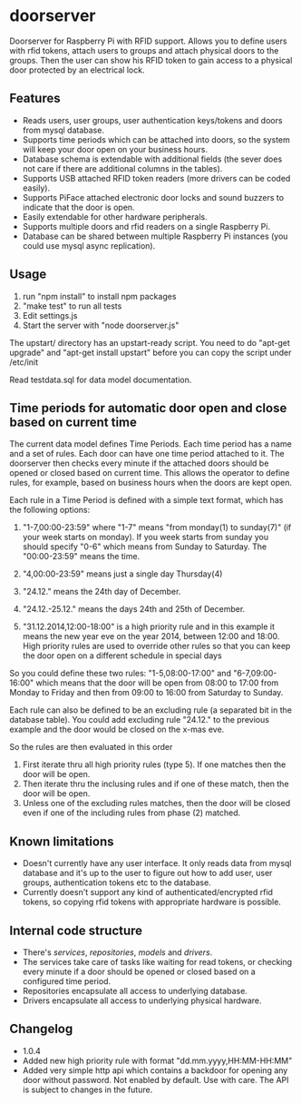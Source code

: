 doorserver
==========

Doorserver for Raspberry Pi with RFID support. Allows you to define users with rfid tokens, attach users to groups and attach physical doors to the groups. Then the user can show his RFID token to gain access to a physical door protected by an electrical lock.

Features
--------

 - Reads users, user groups, user authentication keys/tokens and doors from mysql database.
 - Supports time periods which can be attached into doors, so the system will keep your door open on your business hours.
 - Database schema is extendable with additional fields (the sever does not care if there are additional columns in the tables).
 - Supports USB attached RFID token readers (more drivers can be coded easily).
 - Supports PiFace attached electronic door locks and sound buzzers to indicate that the door is open.
 - Easily extendable for other hardware peripherals.
 - Supports multiple doors and rfid readers on a single Raspberry Pi.
 - Database can be shared between multiple Raspberry Pi instances (you could use mysql async replication).

Usage
-----

 1) run "npm install" to install npm packages
 2) "make test" to run all tests
 3) Edit settings.js
 4) Start the server with "node doorserver.js"

 The upstart/ directory has an upstart-ready script. You need to do "apt-get upgrade" and
 "apt-get install upstart" before you can copy the script under /etc/init


Read testdata.sql for data model documentation.

Time periods for automatic door open and close based on current time
--------------------------------------------------------------------

The current data model defines Time Periods. Each time period has a name and a set of rules. Each door can have one time period attached to it. The doorserver then checks
every minute if the attached doors should be opened or closed based on current time. This allows the operator to define rules, for example, based on business hours when
the doors are kept open.

Each rule in a Time Period is defined with a simple text format, which has the following options:

 1) "1-7,00:00-23:59" where "1-7" means "from monday(1) to sunday(7)" (if your week starts on monday).
     If you week starts from sunday you should specify "0-6" which means from Sunday to Saturday.
     The "00:00-23:59" means the time.
     
 2) "4,00:00-23:59" means just a single day Thursday(4)
 
 3) "24.12." means the 24th day of December.
 
 4) "24.12.-25.12." means the days 24th and 25th of December.

 5) "31.12.2014,12:00-18:00" is a high priority rule and in this example it means the new year eve on the year 2014, between 12:00 and 18:00. High priority rules are used to override other rules so that you can keep the door open on a different schedule in special days

So you could define these two rules: "1-5,08:00-17:00" and "6-7,09:00-16:00" which means that the door will be open from 08:00 to 17:00 from Monday to Friday and then from
09:00 to 16:00 from Saturday to Sunday.

Each rule can also be defined to be an excluding rule (a separated bit in the database table). You could add excluding rule "24.12." to the previous example and the door would be closed on the x-mas eve.

So the rules are then evaluated in this order
 1) First iterate thru all high priority rules (type 5). If one matches then the door will be open.
 2) Then iterate thru the inclusing rules and if one of these match, then the door will be open.
 3) Unless one of the excluding rules matches, then the door will be closed even if one of the including rules from phase (2) matched.


Known limitations
-----------------

 - Doesn't currently have any user interface. It only reads data from mysql database and it's up to the user to figure out how to add user, user groups, authentication tokens etc to the database.
 - Currently doesn't support any kind of authenticated/encrypted rfid tokens, so copying rfid tokens with appropriate hardware is possible.

Internal code structure
-----------------------

 - There's *services*, *repositories*, *models* and *drivers*.
 - The services take care of tasks like waiting for read tokens, or checking every minute if a door should be opened or closed based on a configured time period.
 - Repositories encapsulate all access to underlying database.
 - Drivers encapsulate all access to underlying physical hardware.

Changelog
---------

 * 1.0.4
  * Added new high priority rule with format "dd.mm.yyyy,HH:MM-HH:MM"
  * Added very simple http api which contains a backdoor for opening any door without password. Not enabled by default. Use with care. The API is subject to changes in the future.
